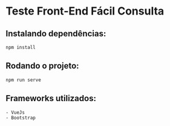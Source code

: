 # Teste Front-End Fácil Consulta

## Instalando dependências:

```
npm install
```

## Rodando o projeto:
```
npm run serve
```

## Frameworks utilizados:
```
- VueJs
- Bootstrap 
```